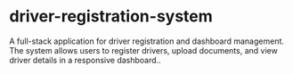 # driver-registration-system
A full-stack application for driver registration and dashboard management. The system allows users to register drivers, upload documents, and view driver details in a responsive dashboard..
